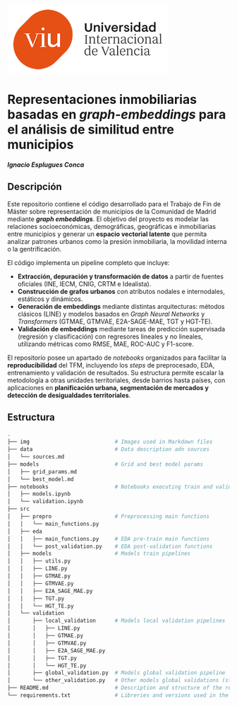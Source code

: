 
</div>
  <img src="./img/Logo_VIU.png" alt="Logo VIU" style="max-width:100%; height:auto;">
</div>

# Representaciones inmobiliarias basadas en _graph-embeddings_ para el análisis de similitud entre municipios
#### _Ignacio Esplugues Conca_

## Descripción

Este repositorio contiene el código desarrollado para el Trabajo de Fin de Máster sobre representación de municipios de la Comunidad de Madrid mediante **_graph embeddings_**. El objetivo del proyecto es modelar las relaciones socioeconómicas, demográficas, geográficas e inmobiliarias entre municipios y generar un **espacio vectorial latente** que permita analizar patrones urbanos como la presión inmobiliaria, la movilidad interna o la gentrificación.

El código implementa un pipeline completo que incluye:

* **Extracción, depuración y transformación de datos** a partir de fuentes oficiales (INE, IECM, CNIG, CRTM e Idealista).
* **Construcción de grafos urbanos** con atributos nodales e internodales, estáticos y dinámicos.
* **Generación de embeddings** mediante distintas arquitecturas: métodos clásicos (LINE) y modelos basados en *Graph Neural Networks* y *Transformers* (GTMAE, GTMVAE, E2A-SAGE-MAE, TGT y HGT-TE).
* **Validación de embeddings** mediante tareas de predicción supervisada (regresión y clasificación) con regresores lineales y no lineales, utilizando métricas como RMSE, MAE, ROC-AUC y F1-score.

El repositorio posee un apartado de *notebooks* organizados para facilitar la **reproducibilidad** del TFM, incluyendo los *steps* de preprocesado, EDA, entrenamiento y validación de resultados. Su estructura permite escalar la metodología a otras unidades territoriales, desde barrios hasta países, con aplicaciones en **planificación urbana, segmentación de mercados y detección de desigualdades territoriales**.


## Estructura

```sh
.
├── img                           # Images used in Markdown files
├── data                          # Data description adn sources
│   └── sources.md
├── models                        # Grid and best model params
│   ├── grid_params.md
│   └── best_model.md
├── notebooks                     # Notebooks executing train and validation code
│   ├── models.ipynb
│   └── validation.ipynb
├── src
│   ├── prepro                    # Preprocessing main functions
│   │   └── main_functions.py
│   ├── eda                  
│   │   ├── main_functions.py     # EDA pre-train main functions
│   │   └── post_validation.py    # EDA post-validation functions
│   ├── models                    # Models train pipelines
│   │   ├── utils.py
│   │   ├── LINE.py
│   │   ├── GTMAE.py
│   │   ├── GTMVAE.py
│   │   ├── E2A_SAGE_MAE.py
│   │   ├── TGT.py
│   │   └── HGT_TE.py
│   └── validation
│       ├── local_validation      # Models local validation pipelines
│       │   ├── LINE.py
│       │   ├── GTMAE.py
│       │   ├── GTMVAE.py
│       │   ├── E2A_SAGE_MAE.py
│       │   ├── TGT.py
│       │   └── HGT_TE.py
│       ├── global_validation.py  # Models global validation pipeline
│       └── other_validation.py   # Other models global validations (stat tests, knn)
├── README.md                     # Description and structure of the repository
└── requirements.txt              # Libreries and versions used in the project
```

